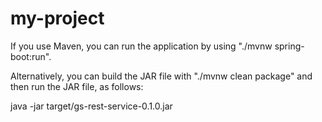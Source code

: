 # my-project

If you use Maven, you can run the application by using
"./mvnw spring-boot:run".

Alternatively, you can build the JAR file with
"./mvnw clean package"
and then run the JAR file, as follows:

java -jar target/gs-rest-service-0.1.0.jar
